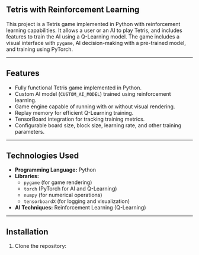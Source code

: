 
## Tetris with Reinforcement Learning

This project is a Tetris game implemented in Python with reinforcement learning capabilities. It allows a user or an AI to play Tetris, and includes features to train the AI using a Q-Learning model. The game includes a visual interface with `pygame`, AI decision-making with a pre-trained model, and training using PyTorch.

---

## Features

- Fully functional Tetris game implemented in Python.
- Custom AI model (`CUSTOM_AI_MODEL`) trained using reinforcement learning.
- Game engine capable of running with or without visual rendering.
- Replay memory for efficient Q-Learning training.
- TensorBoard integration for tracking training metrics.
- Configurable board size, block size, learning rate, and other training parameters.

---

## Technologies Used

- **Programming Language:** Python
- **Libraries:**
  - `pygame` (for game rendering)
  - `torch` (PyTorch for AI and Q-Learning)
  - `numpy` (for numerical operations)
  - `tensorboardX` (for logging and visualization)
- **AI Techniques:** Reinforcement Learning (Q-Learning)

---

## Installation

1. Clone the repository:
   ```bash
   
   

